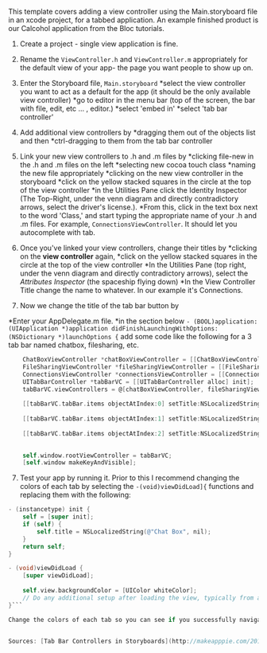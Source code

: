 This template covers adding a view controller using the Main.storyboard file in an xcode project, for a tabbed application. An example finished product is our Calcohol application from the Bloc tutorials. 

1. Create a project - single view application is fine.

2. Rename the `ViewController.h` and `ViewController.m` appropriately for the default view of your app- the page you want people to show up on.

3. Enter the Storyboard file, `Main.storyboard`
  *select the view controller you want to act as a default for the app (it should be the only available view controller) 
  *go to editor in the menu bar (top of the screen, the bar with file, edit, etc … , editor.)
  *select 'embed in'
  *select 'tab bar controller'

4. Add additional view controllers by 
  *dragging them out of the objects list and then 
  *ctrl-dragging to them from the tab bar controller

5. Link your new view controllers to .h and .m files by
  *clicking file-new in the .h and .m files on the left
  *selecting new cocoa touch class
  *naming the new file appropriately
  *clicking on the new view controller in the storyboard
  *click on the yellow stacked squares in the circle at the top of the view controller
  *in the Utilities Pane click the Identity Inspector (The Top-Right, under the venn diagram and directly contradictory arrows, select the driver's license.). 
  *From this, click in the text box next to the word 'Class,' and start typing the appropriate name of your .h and .m files. For example, `ConnectionsViewController`. It should let you autocomplete with tab.

5. Once you've linked your view controllers, change their titles by
  *clicking on the __view controller__ again, 
  *click on the yellow stacked squares in the circle at the top of the view controller
  *In the Utilities Pane (top right, under the venn diagram and directly contradictory arrows), select the *Attributes Inspector* (the spaceship flying down)
  *In the View Controller Title change the name to whatever. In our example it's Connections. 


6. Now we change the title of the tab bar button by 


  *Enter your AppDelegate.m file.
  *in the section below `- (BOOL)application:(UIApplication *)application didFinishLaunchingWithOptions:(NSDictionary *)launchOptions {` add some code like the following for a 3 tab bar named chatbox, filesharing, etc. 

```objective-c
    ChatBoxViewController *chatBoxViewController = [[ChatBoxViewController alloc] init];
    FileSharingViewController *fileSharingViewController = [[FileSharingViewController alloc] init];
    ConnectionsViewController *connectionsViewController = [[ConnectionsViewController alloc] init];
    UITabBarController *tabBarVC = [[UITabBarController alloc] init];
    tabBarVC.viewControllers = @[chatBoxViewController, fileSharingViewController, connectionsViewController];
    
    [[tabBarVC.tabBar.items objectAtIndex:0] setTitle:NSLocalizedString(@"Chat Box", @"comment")];
    
    [[tabBarVC.tabBar.items objectAtIndex:1] setTitle:NSLocalizedString(@"File Sharing", @"comment")];
    
    [[tabBarVC.tabBar.items objectAtIndex:2] setTitle:NSLocalizedString(@"Connections", @"comment")];

    
    self.window.rootViewController = tabBarVC;
    [self.window makeKeyAndVisible];
```

7. Test your app by running it. Prior to this I recommend changing the colors of each tab by selecting the `-(void)viewDidLoad]{` functions and replacing them with the following:
```objective-c
- (instancetype) init {
    self = [super init];
    if (self) {
        self.title = NSLocalizedString(@"Chat Box", nil);
    }
    return self;
}

- (void)viewDidLoad {
    [super viewDidLoad];
    
    self.view.backgroundColor = [UIColor whiteColor];
    // Do any additional setup after loading the view, typically from a nib.
}```

Change the colors of each tab so you can see if you successfully navigate around. whiteColor to redColor, blueColor, etc. 


Sources: [Tab Bar Controllers in Storyboards](http://makeapppie.com/2015/01/27/tab-bar-controllers-in-storyboards/), as prompted by [Understanding Multipeer Connectivity Framework in iOS 7- Part 1](http://www.appcoda.com/intro-multipeer-connectivity-framework-ios-programming/) which had outdated details on building a tab bar controller.
